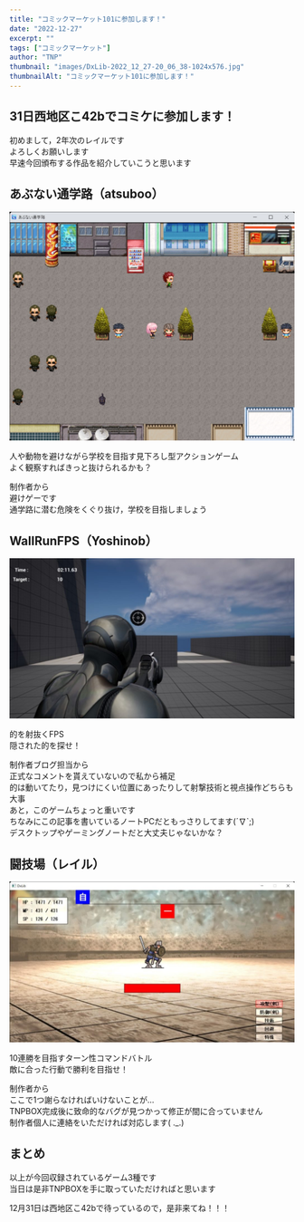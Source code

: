 ```yaml
---
title: "コミックマーケット101に参加します！"
date: "2022-12-27"
excerpt: ""
tags: ["コミックマーケット"]
author: "TNP"
thumbnail: "images/DxLib-2022_12_27-20_06_38-1024x576.jpg"
thumbnailAlt: "コミックマーケット101に参加します！"
---
```


## 31日西地区こ42bでコミケに参加します！

初めまして，2年次のレイルです  
よろしくお願いします  
早速今回頒布する作品を紹介していこうと思います

## あぶない通学路（atsuboo）

![](images/ddf169a3d49a657efaeab9b9b381b3c2.jpg)

人や動物を避けながら学校を目指す見下ろし型アクションゲーム  
よく観察すればきっと抜けられるかも？

制作者から  
避けゲーです  
通学路に潜む危険をくぐり抜け，学校を目指しましょう

## WallRunFPS（Yoshinob）

![](images/WallRunFPS-64-bit-Development-PCD3D_SM5-2022_12_27-19_20_15-1024x576.jpg)

的を射抜くFPS  
隠された的を探せ！

制作者ブログ担当から  
正式なコメントを貰えていないので私から補足  
的は動いてたり，見つけにくい位置にあったりして射撃技術と視点操作どちらも大事  
あと，このゲームちょっと重いです  
ちなみにこの記事を書いているノートPCだともっさりしてます(´∇\`;)  
デスクトップやゲーミングノートだと大丈夫じゃないかな？

## 闘技場（レイル）

![](images/DxLib-2022_12_27-20_06_38-1024x576.jpg)

10連勝を目指すターン性コマンドバトル  
敵に合った行動で勝利を目指せ！

制作者から  
ここで1つ謝らなければいけないことが...  
TNPBOX完成後に致命的なバグが見つかって修正が間に合っていません  
制作者個人に連絡をいただければ対応します( .\_.)

## まとめ

以上が今回収録されているゲーム3種です  
当日は是非TNPBOXを手に取っていただければと思います

12月31日は西地区こ42bで待っているので，是非来てね！！！
